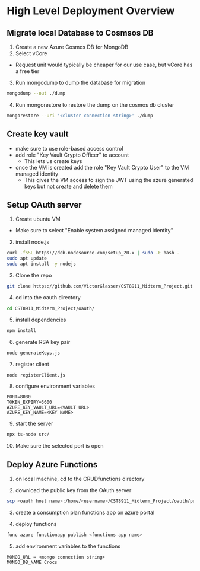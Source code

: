 # High Level Deployment Overview

## Migrate local Database to Cosmsos DB

1. Create a new Azure Cosmos DB for MongoDB
2. Select vCore

- Request unit would typically be cheaper for our use case, but vCore has a free tier

3. Run mongodump to dump the database for migration

```bash
mongodump --out ./dump
```

4. Run mongorestore to restore the dump on the cosmos db cluster

```bash
mongorestore --uri '<cluster connection string>' ./dump
```

## Create key vault

- make sure to use role-based access control
- add role "Key Vault Crypto Officer" to account
  - This lets us create keys
- once the VM is created add the role "Key Vault Crypto User" to the VM managed identity
  - This gives the VM access to sign the JWT using the azure generated keys but not create and delete them

## Setup OAuth server

1. Create ubuntu VM

- Make sure to select "Enable system assigned managed identity"

2. install node.js

```bash
curl -fsSL https://deb.nodesource.com/setup_20.x | sudo -E bash -
sudo apt update
sudo apt install -y nodejs
```

3. Clone the repo

```bash
git clone https://github.com/VictorGlasser/CST8911_Midterm_Project.git
```

4. cd into the oauth directory

```bash
cd CST8911_Midterm_Project/oauth/
```

5. install dependencies

```bash
npm install
```

6. generate RSA key pair

```bash
node generateKeys.js
```

7. register client

```bash
node registerClient.js
```

8. configure environment variables

```
PORT=8080
TOKEN_EXPIRY=3600
AZURE_KEY_VAULT_URL=<VAULT URL>
AZURE_KEY_NAME=<KEY NAME>
```

9. start the server

```bash
npx ts-node src/
```

10. Make sure the selected port is open

## Deploy Azure Functions

1. on local machine, cd to the CRUDfunctions directory

2. download the public key from the OAuth server

```bash
scp <oauth host name>:/home/<username>/CST8911_Midterm_Project/oauth/public.pem ./
```

3. create a consumption plan functions app on azure portal

4. deploy functions

```bash
func azure functionapp publish <functions app name>
```

5. add environment variables to the functions

```
MONGO_URL = <mongo connection string>
MONGO_DB_NAME Crocs
```
